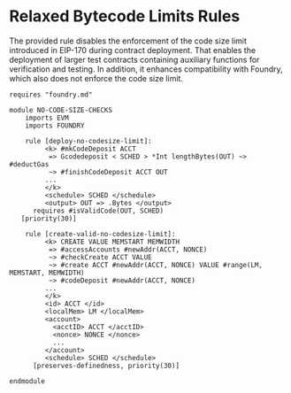 Relaxed Bytecode Limits Rules
===================

The provided rule disables the enforcement of the code size limit introduced in EIP-170 during contract deployment.
That enables the deployment of larger test contracts containing auxiliary functions for verification and testing.
In addition, it enhances compatibility with Foundry, which also does not enforce the code size limit.

```k
requires "foundry.md"

module NO-CODE-SIZE-CHECKS
    imports EVM
    imports FOUNDRY

    rule [deploy-no-codesize-limit]:
         <k> #mkCodeDeposit ACCT
          => Gcodedeposit < SCHED > *Int lengthBytes(OUT) ~> #deductGas
          ~> #finishCodeDeposit ACCT OUT
         ...
         </k>
         <schedule> SCHED </schedule>
         <output> OUT => .Bytes </output>
      requires #isValidCode(OUT, SCHED)
   [priority(30)]

    rule [create-valid-no-codesize-limit]:
         <k> CREATE VALUE MEMSTART MEMWIDTH
          => #accessAccounts #newAddr(ACCT, NONCE)
          ~> #checkCreate ACCT VALUE
          ~> #create ACCT #newAddr(ACCT, NONCE) VALUE #range(LM, MEMSTART, MEMWIDTH)
          ~> #codeDeposit #newAddr(ACCT, NONCE)
         ...
         </k>
         <id> ACCT </id>
         <localMem> LM </localMem>
         <account>
           <acctID> ACCT </acctID>
           <nonce> NONCE </nonce>
           ...
         </account>
         <schedule> SCHED </schedule>
      [preserves-definedness, priority(30)]

endmodule
```